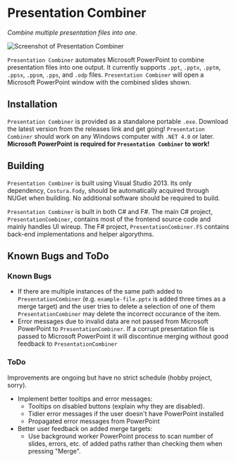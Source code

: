 # Presentation Combiner
*Combine multiple presentation files into one.*

![Screenshot of Presentation Combiner](https://raw.github.com/adamk117/master/img/app-screenshot.png)

`Presentation Combiner` automates Microsoft PowerPoint to combine presentation files into one output. It currently supports `.ppt`, `.pptx`, `.pptm`, `.ppsx`, `.ppsm`, `.pps`, and `.odp` files. `Presentation Combiner` will open a Microsoft PowerPoint window with the combined slides shown.

## Installation
`Presentation Combiner` is provided as a standalone portable `.exe`. Download the latest version from the releases link and get going! `Presentation Combiner` should work on any Windows computer with `.NET 4.0` or later. **Microsoft PowerPoint is required for `Presentation Combiner` to work!**

## Building
`Presentation Combiner` is built using Visual Studio 2013. Its only dependency, `Costura.Fody`, should be automatically acquired through NUGet when building. No additional software should be required to build. 

`Presentation Combiner` is built in both C# and F#. The main C# project, `PresentationCombiner`, contains most of the frontend source code and mainly handles UI wireup. The F# project, `PresentationCombiner.FS` contains back-end implementations and helper algorythms.

## Known Bugs and ToDo

### Known Bugs

 - If there are multiple instances of the same path added to `PresentationCombiner` (e.g. `example-file.pptx` is added three times as a merge target) and the user tries to delete a selection of one of them `PresentationCombiner` may delete the incorrect occurance of the item.
 - Error messages due to invalid data are not passed from Microsoft PowerPoint to `PresentationCombiner`. If a corrupt presentation file is passed to Microsoft PowerPoint it will discontinue merging without good feedback to `PresentationCombiner`

### ToDo
Improvements are ongoing but have no strict schedule (hobby project, sorry).

 - Implement better tooltips and error messages:
     - Tooltips on disabled buttons (explain why they are disabled).
     - Tidier error messages if the user doesn't have PowerPoint installed
     - Propagated error messages from PowerPoint
 - Better user feedback on added merge targets:
     - Use background worker PowerPoint process to scan number of slides, errors, etc. of added paths rather than checking them when pressing "Merge".